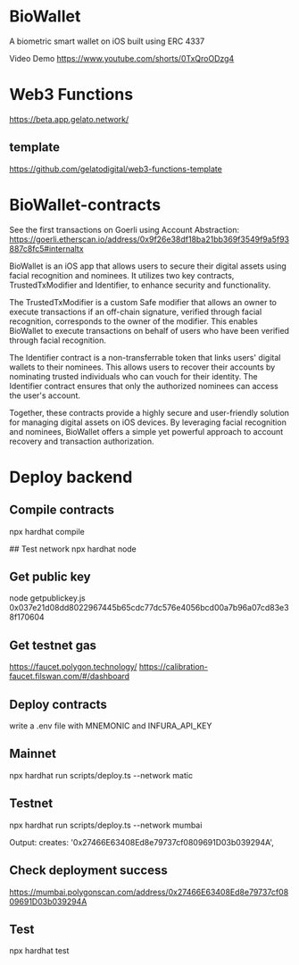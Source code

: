 # BioWallet
A biometric smart wallet on iOS built using ERC 4337

Video Demo
https://www.youtube.com/shorts/0TxQroODzg4

# Web3 Functions
https://beta.app.gelato.network/ 
## template
https://github.com/gelatodigital/web3-functions-template

# BioWallet-contracts

See the first transactions on Goerli using Account Abstraction:
https://goerli.etherscan.io/address/0x9f26e38df18ba21bb369f3549f9a5f93887c8fc5#internaltx

BioWallet is an iOS app that allows users to secure their digital assets using facial recognition and nominees. It utilizes two key contracts, TrustedTxModifier and Identifier, to enhance security and functionality.

The TrustedTxModifier is a custom Safe modifier that allows an owner to execute transactions if an off-chain signature, verified through facial recognition, corresponds to the owner of the modifier. This enables BioWallet to execute transactions on behalf of users who have been verified through facial recognition.

The Identifier contract is a non-transferrable token that links users' digital wallets to their nominees. This allows users to recover their accounts by nominating trusted individuals who can vouch for their identity. The Identifier contract ensures that only the authorized nominees can access the user's account.

Together, these contracts provide a highly secure and user-friendly solution for managing digital assets on iOS devices. By leveraging facial recognition and nominees, BioWallet offers a simple yet powerful approach to account recovery and transaction authorization.

# Deploy backend 

## Compile contracts 
npx hardhat compile

## Test network
npx hardhat node

## Get public key
node getpublickey.js
0x037e21d08dd8022967445b65cdc77dc576e4056bcd00a7b96a07cd83e38f170604

## Get testnet gas
https://faucet.polygon.technology/ 
https://calibration-faucet.filswan.com/#/dashboard 

## Deploy contracts
write a .env file with MNEMONIC and INFURA_API_KEY

## Mainnet
npx hardhat run scripts/deploy.ts --network matic

## Testnet
npx hardhat run scripts/deploy.ts --network mumbai

Output: 
creates: '0x27466E63408Ed8e79737cf0809691D03b039294A',

## Check deployment success
https://mumbai.polygonscan.com/address/0x27466E63408Ed8e79737cf0809691D03b039294A

## Test 
npx hardhat test
